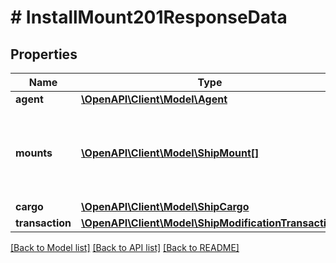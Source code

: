 # # InstallMount201ResponseData

## Properties

Name | Type | Description | Notes
------------ | ------------- | ------------- | -------------
**agent** | [**\OpenAPI\Client\Model\Agent**](Agent.md) |  |
**mounts** | [**\OpenAPI\Client\Model\ShipMount[]**](ShipMount.md) | List of installed mounts after the installation of the new mount. |
**cargo** | [**\OpenAPI\Client\Model\ShipCargo**](ShipCargo.md) |  |
**transaction** | [**\OpenAPI\Client\Model\ShipModificationTransaction**](ShipModificationTransaction.md) |  |

[[Back to Model list]](../../README.md#models) [[Back to API list]](../../README.md#endpoints) [[Back to README]](../../README.md)
